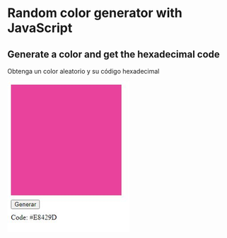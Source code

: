 # Random color generator with JavaScript
## Generate a color and get the hexadecimal code

Obtenga un color aleatorio y su código hexadecimal

![Alt text](https://github.com/Garri7/color-random/blob/master/img/color_random_hex_javascript.JPG?raw=true "Example")
